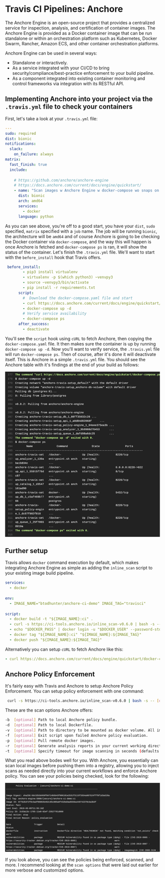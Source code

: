 # Travis CI Pipelines: Anchore


The Anchore Engine is an open-source project that provides a centralized service for inspection, analysis, and certification of container images. The Anchore Engine is provided as a Docker container image that can be run standalone or within an orchestration platform such as Kubernetes, Docker Swarm, Rancher, Amazon ECS, and other container orchestration platforms.

Anchore Engine can be used in several ways:

* Standalone or interactively.
* As a service integrated with your CI/CD to bring security/compliance/best-practice enforcement to your build pipeline.
* As a component integrated into existing container monitoring and control frameworks via integration with its RESTful API.

## Implementing Anchore into your project via the `.travis.yml` file to check your containers 

First, let's take a look at your `.travis.yml` file: 

```yaml
---
sudo: required
dist: bionic
notifications:
  slack:
    on_failure: always
matrix:
  fast_finish: true
  include:

    # https://github.com/anchore/anchore-engine
    # https://docs.anchore.com/current/docs/engine/quickstart/
    - name: "Scan images w Anchore Engine w docker-compose wo snaps on bionic amd64"
      dist: bionic
      arch: amd64
      services:
        - docker      
      language: python
```

As you can see above, you're off to a good start, you have your `dist`, `sudo` specified, `matrix` specified with a `job` name. The job will be running `bionic`, the architecture will be `amd64` and of course Anchore is going to be checking the Docker container via `docker-compose`, and the way this will happen is once Anchore is fetched and `docker-compose ps` is ran, it will show the status of the container. Let's finish the `.travis.yml` file. We'll want to start with the `before_install` hook that Travis offers. 

```yaml
 before_install:
        - pip3 install virtualenv
        - virtualenv -p $(which python3) ~venvpy3
        - source ~venvpy3/bin/activate
        - pip install -r requirements.txt
      script:
        #  Download the docker-compose.yaml file and start
        - curl https://docs.anchore.com/current/docs/engine/quickstart/docker-compose.yaml > docker-compose.yaml
        - docker-compose up -d
        # Verify service availability
        - docker-compose ps
      after_success:
        - deactivate        
```
You'll see the `script` hook using `cURL` to fetch Anchore, then copying the `docker-compose.yaml` file. It then makes sure the container is up by running `docker-compose up -d`. Now you'll want to verify service, the `.travis.yml` file will run `docker-compose ps`. Then of course, after it's done it will deactivate itself. This is Anchore in a simple `.travis.yml` file. You should see the Anchore table with it's findings at the end of your build as follows: 

![Anchore](anchore.png)

## Further setup 

Travis allows `docker` command execution by default, which makes integrating Anchore Engine as simple as adding the `inline_scan` script to your existing image build pipeline.

```yaml
services:
  - docker

env:
  - IMAGE_NAME="btodhunter/anchore-ci-demo" IMAGE_TAG="travisci"

script:
  - docker build -t "${IMAGE_NAME}:ci" .
  - curl -s https://ci-tools.anchore.io/inline_scan-v0.6.0 | bash -s -- "${IMAGE_NAME}:ci"
  - echo "$DOCKER_PASS" | docker login -u "$DOCKER_USER" --password-stdin
  - docker tag "${IMAGE_NAME}:ci" "${IMAGE_NAME}:${IMAGE_TAG}"
  - docker push "${IMAGE_NAME}:${IMAGE_TAG}"
```

Alternatively you can setup `cURL` to fetch Anchore like this: 

```yaml
- curl https://docs.anchore.com/current/docs/engine/quickstart/docker-compose.yaml > docker-compose.yaml
```

## Anchore Policy Enforcement

It's fairly easy with Travis and Anchore to setup Anchore Policy Enforcement. You can setup policy enforcement with one command:

```bash
 curl -s https://ci-tools.anchore.io/inline_scan-v0.6.0 | bash -s -- [options] IMAGE_NAME(s)
```

These are the scan options Anchore offers:

```bash
-b  [optional] Path to local Anchore policy bundle.
-d  [optional] Path to local Dockerfile.
-v  [optional] Path to directory to be mounted as docker volume. All image archives in directory will be scanned.
-f  [optional] Exit script upon failed Anchore policy evaluation.
-p  [optional] Pull remote docker images.
-r  [optional] Generate analysis reports in your current working directory.
-t  [optional] Specify timeout for image scanning in seconds (defaults to 300s).
```

What you read above bodes well for you. With Anchore, you essentially can scan local images before pushing them into a registry, allowing you to inject scans as needed directly into your current workflows and enforce Anchore policy. You can see your policies being checked, look for the following: 

![Policy](policy.png)

If you look above, you can see the policies being enforced, scanned, and more. I recommend looking at the `scan options` that were laid out earlier for more verbose and customized options. 
